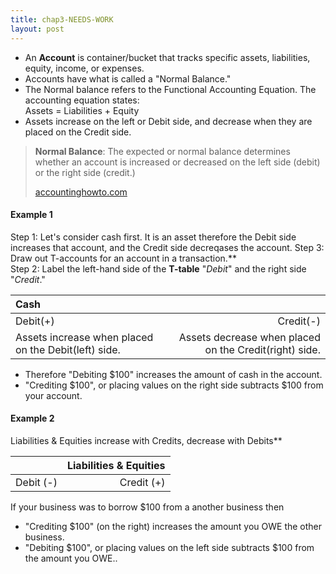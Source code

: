 ```yaml
---
title: chap3-NEEDS-WORK
layout: post
---
```


- An **Account** is container/bucket that tracks specific assets, liabilities, equity, income, or expenses.  
- Accounts have what is called a "Normal Balance." 
- The Normal balance refers to the Functional Accounting Equation. The accounting equation states:<br>Assets = Liabilities + Equity
- Assets increase on the left or Debit side, and decrease when they are placed on the Credit side.

> **Normal Balance**: The expected or normal balance determines whether an account is increased or decreased on the left side (debit) or the right side (credit.) 
>
> [accountinghowto.com](https://accountinghowto.com/normal-balance-accounting/)

#### Example 1

Step 1: Let's consider cash first. It is an asset therefore the Debit side increases that account, and the Credit side decreqases the account.
Step 3: Draw out T-accounts for an account in a transaction.**  
Step 2: Label the left-hand side of the **T-table** "*Debit*" and the right side "*Credit*."

| Cash |  |
|:------|-------:|
| Debit(+)|Credit(-)|
| Assets increase when placed on the Debit(left) side. | Assets decrease when placed on the Credit(right) side. |

- Therefore "Debiting $100" increases the amount of cash in the account. 
- "Crediting \$100", or placing values on the right side subtracts $100 from your account.

#### Example 2

Liabilities & Equities increase with Credits, decrease with Debits** 

|| Liabilities & Equities |
|:--------|---------:|
|Debit (-)|Credit (+)|

If your business was to borrow $100 from a another business 
then 
- "Crediting $100" (on the right) increases the amount you OWE the other business. 
- "Debiting \$100", or placing values on the left side subtracts $100 from the amount you OWE..
